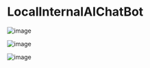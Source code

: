 # LocalInternalAIChatBot

![image](https://github.com/user-attachments/assets/b218b04c-8483-473e-9782-6120ad43dd7c)

![image](https://github.com/user-attachments/assets/c9de88f4-4e77-4f87-9ba8-ac02d8c650b6)

![image](https://github.com/user-attachments/assets/56aa1e16-f48a-48b9-be6d-837eff708bec)
